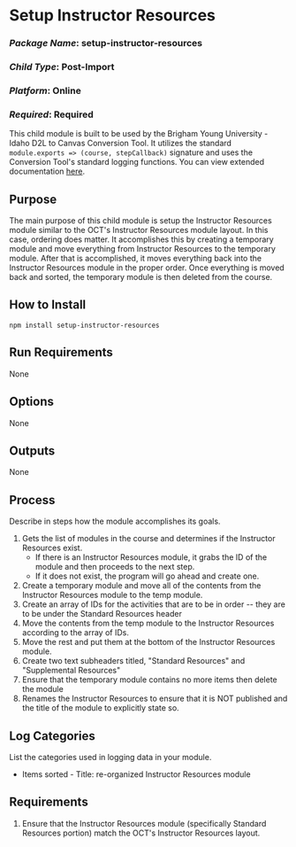 # Setup Instructor Resources
### *Package Name*: setup-instructor-resources
### *Child Type*: Post-Import
### *Platform*: Online
### *Required*: Required

This child module is built to be used by the Brigham Young University - Idaho D2L to Canvas Conversion Tool. It utilizes the standard `module.exports => (course, stepCallback)` signature and uses the Conversion Tool's standard logging functions. You can view extended documentation [here](https://github.com/byuitechops/d2l-to-canvas-conversion-tool/tree/master/documentation).

## Purpose

The main purpose of this child module is setup the Instructor Resources module similar to the OCT's Instructor Resources module layout. In this case,
ordering does matter. It accomplishes this by creating a temporary module and move everything from Instructor Resources to the temporary module. After
that is accomplished, it moves everything back into the Instructor Resources module in the proper order. Once everything is moved back and sorted, the
temporary module is then deleted from the course.

## How to Install

```
npm install setup-instructor-resources
```

## Run Requirements

None

## Options

None

## Outputs

None

## Process

Describe in steps how the module accomplishes its goals.

1. Gets the list of modules in the course and determines if the Instructor Resources exist.
    - If there is an Instructor Resources module, it grabs the ID of the module and then proceeds to the next step.
    - If it does not exist, the program will go ahead and create one.
2. Create a temporary module and move all of the contents from the Instructor Resources module to the temp module.
3. Create an array of IDs for the activities that are to be in order -- they are to be under the Standard Resources header
4. Move the contents from the temp module to the Instructor Resources according to the array of IDs. 
5. Move the rest and put them at the bottom of the Instructor Resources module.
6. Create two text subheaders titled, "Standard Resources" and "Supplemental Resources"
7. Ensure that the temporary module contains no more items then delete the module
8. Renames the Instructor Resources to ensure that it is NOT published and the title of the module to explicitly state so.

## Log Categories

List the categories used in logging data in your module.

- Items sorted - Title: re-organized Instructor Resources module

## Requirements

1. Ensure that the Instructor Resources module (specifically Standard Resources portion) match the OCT's Instructor Resources layout.
